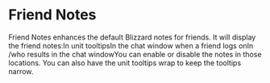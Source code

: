 # Friend Notes

Friend Notes enhances the default Blizzard notes for friends. It will display the friend notes:In unit tooltipsIn the chat window when a friend logs onIn /who results in the chat windowYou can enable or disable the notes in those locations. You can also have the unit tooltips wrap to keep the tooltips narrow.
